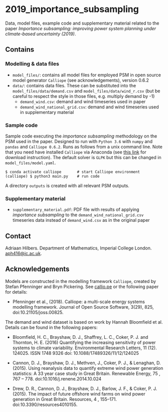 # 2019_importance_subsampling
Data, model files, example code and supplementary material related to the paper _Importance subsampling: improving power system planning under climate-based uncertainty (2019)_.




## Contains

### Modelling & data files

- `model_files/`: contains all model files for employed PSM in open source model generator `Calliope` (see acknowledgements), version 0.6.2
- `data/`: contains data files. These can be substituted into the `model_files/data/demand.csv` and `model_files/data/wind_r.csv` (but be careful to respect the style in those files, e.g. multiply demand by -1)
  - `demand_wind.csv`: demand and wind timeseries used in paper
  - `demand_wind_national_grid.csv`: demand and wind timeseries used in supplementary material


### Sample code

Sample code executing the _importance subsampling_ methodology on the PSM used in the paper. Designed to run with `Python 3.6` with `numpy` and `pandas` and `Calliope 0.6.2`. Runs as follows from a unix command line. Note that you need have installed `Calliope` via Anaconda (see [this link](https://calliope.readthedocs.io/en/stable/user/installation.html) for download instruction). The default solver is `GLPK` but this can be changed in `model_files/model.yaml`.

    $ conda activate calliope       # start Calliope environment
    (calliope) $ python3 main.py    # run code

A directory `outputs` is created with all relevant PSM outputs.


### Supplementary material

- `supplementary_material.pdf`: PDF file with results of applying _importance subsampling_ to the `demand_wind_national_grid.csv` timeseries data instead of `demand_wind.csv` as in the original paper





## Contact

Adriaan Hilbers. Department of Mathematics, Imperial College London. aph416@ic.ac.uk.




## Acknowledgements

Models are constructed in the modelling framework `Calliope`, created by Stefan Pfenninger and Bryn Pickering. See [callio.pe](callio.pe) or the following paper for details:

- Pfenninger et al., (2018). Calliope: a multi-scale energy systems modelling framework. Journal of Open Source Software, 3(29), 825, doi:10.21105/joss.00825.

The demand and wind dataset is based on work by Hannah Bloomfield et al. Details can be found in the following papers:

- Bloomfield, H. C., Brayshaw, D. J., Shaffrey, L. C., Coker, P. J. and Thornton, H. E. (2016) Quantifying the increasing sensitivity of power systems to climate variability. Environmental Research Letters, 11 (12). 124025. ISSN 1748­ 9326 doi: 10.1088/1748­9326/11/12/124025

- Cannon, D. J., Brayshaw, D. J., Methven, J., Coker, P. J., & Lenaghan, D. (2015). Using reanalysis data to quantify extreme wind power generation statistics: A 33 year case study in Great Britain. Renewable Energy, 75 , 767 – 778. doi:10.1016/j.renene.2014.10.024

- Drew, D. R., Cannon, D. J., Brayshaw, D. J., Barlow, J. F., & Coker, P. J. (2015). The impact of future offshore wind farms on wind power generation in Great Britain. Resources, 4 , 155–171. doi:10.3390/resources4010155.
